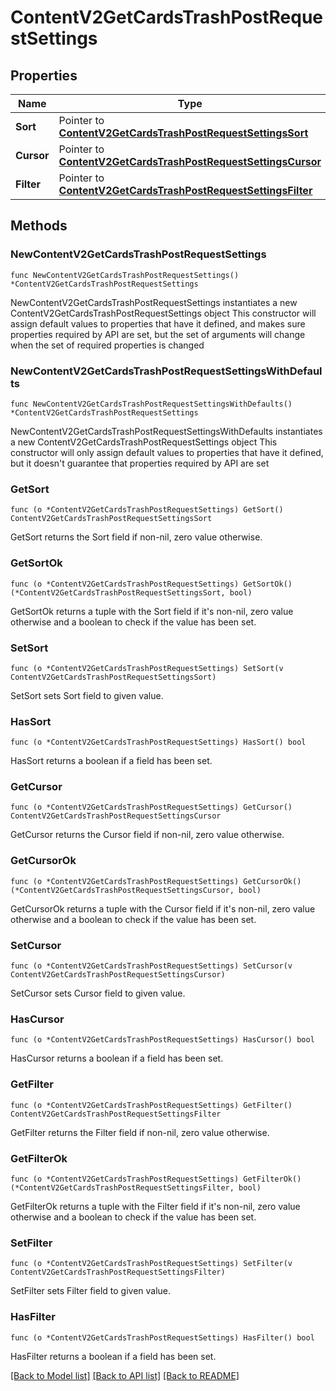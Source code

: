 # ContentV2GetCardsTrashPostRequestSettings

## Properties

Name | Type | Description | Notes
------------ | ------------- | ------------- | -------------
**Sort** | Pointer to [**ContentV2GetCardsTrashPostRequestSettingsSort**](ContentV2GetCardsTrashPostRequestSettingsSort.md) |  | [optional] 
**Cursor** | Pointer to [**ContentV2GetCardsTrashPostRequestSettingsCursor**](ContentV2GetCardsTrashPostRequestSettingsCursor.md) |  | [optional] 
**Filter** | Pointer to [**ContentV2GetCardsTrashPostRequestSettingsFilter**](ContentV2GetCardsTrashPostRequestSettingsFilter.md) |  | [optional] 

## Methods

### NewContentV2GetCardsTrashPostRequestSettings

`func NewContentV2GetCardsTrashPostRequestSettings() *ContentV2GetCardsTrashPostRequestSettings`

NewContentV2GetCardsTrashPostRequestSettings instantiates a new ContentV2GetCardsTrashPostRequestSettings object
This constructor will assign default values to properties that have it defined,
and makes sure properties required by API are set, but the set of arguments
will change when the set of required properties is changed

### NewContentV2GetCardsTrashPostRequestSettingsWithDefaults

`func NewContentV2GetCardsTrashPostRequestSettingsWithDefaults() *ContentV2GetCardsTrashPostRequestSettings`

NewContentV2GetCardsTrashPostRequestSettingsWithDefaults instantiates a new ContentV2GetCardsTrashPostRequestSettings object
This constructor will only assign default values to properties that have it defined,
but it doesn't guarantee that properties required by API are set

### GetSort

`func (o *ContentV2GetCardsTrashPostRequestSettings) GetSort() ContentV2GetCardsTrashPostRequestSettingsSort`

GetSort returns the Sort field if non-nil, zero value otherwise.

### GetSortOk

`func (o *ContentV2GetCardsTrashPostRequestSettings) GetSortOk() (*ContentV2GetCardsTrashPostRequestSettingsSort, bool)`

GetSortOk returns a tuple with the Sort field if it's non-nil, zero value otherwise
and a boolean to check if the value has been set.

### SetSort

`func (o *ContentV2GetCardsTrashPostRequestSettings) SetSort(v ContentV2GetCardsTrashPostRequestSettingsSort)`

SetSort sets Sort field to given value.

### HasSort

`func (o *ContentV2GetCardsTrashPostRequestSettings) HasSort() bool`

HasSort returns a boolean if a field has been set.

### GetCursor

`func (o *ContentV2GetCardsTrashPostRequestSettings) GetCursor() ContentV2GetCardsTrashPostRequestSettingsCursor`

GetCursor returns the Cursor field if non-nil, zero value otherwise.

### GetCursorOk

`func (o *ContentV2GetCardsTrashPostRequestSettings) GetCursorOk() (*ContentV2GetCardsTrashPostRequestSettingsCursor, bool)`

GetCursorOk returns a tuple with the Cursor field if it's non-nil, zero value otherwise
and a boolean to check if the value has been set.

### SetCursor

`func (o *ContentV2GetCardsTrashPostRequestSettings) SetCursor(v ContentV2GetCardsTrashPostRequestSettingsCursor)`

SetCursor sets Cursor field to given value.

### HasCursor

`func (o *ContentV2GetCardsTrashPostRequestSettings) HasCursor() bool`

HasCursor returns a boolean if a field has been set.

### GetFilter

`func (o *ContentV2GetCardsTrashPostRequestSettings) GetFilter() ContentV2GetCardsTrashPostRequestSettingsFilter`

GetFilter returns the Filter field if non-nil, zero value otherwise.

### GetFilterOk

`func (o *ContentV2GetCardsTrashPostRequestSettings) GetFilterOk() (*ContentV2GetCardsTrashPostRequestSettingsFilter, bool)`

GetFilterOk returns a tuple with the Filter field if it's non-nil, zero value otherwise
and a boolean to check if the value has been set.

### SetFilter

`func (o *ContentV2GetCardsTrashPostRequestSettings) SetFilter(v ContentV2GetCardsTrashPostRequestSettingsFilter)`

SetFilter sets Filter field to given value.

### HasFilter

`func (o *ContentV2GetCardsTrashPostRequestSettings) HasFilter() bool`

HasFilter returns a boolean if a field has been set.


[[Back to Model list]](../README.md#documentation-for-models) [[Back to API list]](../README.md#documentation-for-api-endpoints) [[Back to README]](../README.md)


